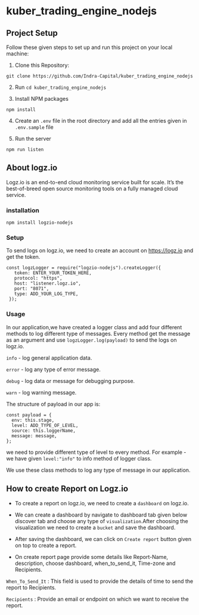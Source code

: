 # kuber_trading_engine_nodejs

## Project Setup

Follow these given steps to set up and run this project on your local machine:

1. Clone this Repository:
 ```
 git clone https://github.com/Indra-Capital/kuber_trading_engine_nodejs
 ```
2. Run `cd kuber_trading_engine_nodejs`

3. Install NPM packages
```
npm install
``` 
4. Create an `.env` file in the root directory and add all the entries given in `.env.sample` file

5. Run the server 
  ```
  npm run listen
  ```
  
## About logz.io

Logz.io is an end-to-end cloud monitoring service built for scale. 
It’s the best-of-breed open source monitoring tools on a fully managed cloud service.

### installation
```
npm install logzio-nodejs

```

### Setup

To send logs on logz.io, we need to create an account on https://logz.io and get the token.

```
const logzLogger = require("logzio-nodejs").createLogger({
   token: ENTER_YOUR_TOKEN_HERE,
   protocol: "https",
   host: "listener.logz.io",
   port: "8071",
   type: ADD_YOUR_LOG_TYPE,
 });

```

### Usage 

In our application,we have created a logger class and add four different methods to log different type of messages.
Every method get the message as an argument and use `logzLogger.log(payload)` to send the logs on logz.io.

`info` - log general application data. 

`error` - log any type of error message.

`debug` - log data or message for debugging purpose.

`warn` - log warning message.

The structure of payload in our app is:

```
const payload = {
  env: this.stage,
  level: ADD_TYPE_OF_LEVEL,
  source: this.loggerName,
  message: message,
};

```
we need to provide different type of level to every method. 
For example - we have given `level:"info"` to info method of logger class. 

We use these class methods to log any type of message in our application.


## How to create Report on Logz.io

* To create a report on logz.io, we need to create a `dashboard` on logz.io.

* We can create a dashboard by navigate to dashboard tab given below discover tab and choose any type of `visualization`.After choosing the visualization 
  we need to create a `bucket` and save the dashboard.

* After saving the dashboard, we can click on `Create report` button given on top to create a report.

* On create report page provide some details like Report-Name, description, choose dashboard, when_to_send_it, Time-zone and Recipients.

`When_To_Send_It` : This field is used to provide the details of time to send the report to Recipients.

`Recipients` : Provide an email or endpoint on which we want to receive the report.


